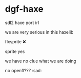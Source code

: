 # dgf-haxe

sdl2 haxe port irl

we are very serious in this haxelib

flxsprite :x:

sprite yes

we have no clue what we are doing

no openfl??? :sad:
